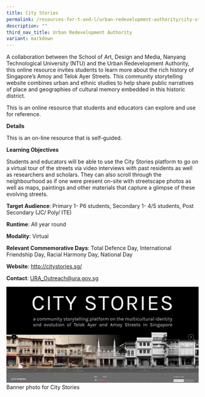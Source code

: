 ```yaml
---
title: City Stories
permalink: /resources-for-t-and-l/urban-redevelopment-authority/city-stories/
description: ""
third_nav_title: Urban Redevelopment Authority
variant: markdown
---
```

A collaboration between the School of Art, Design and Media, Nanyang Technological University (NTU) and the Urban Redevelopment Authority, this online resource invites students to learn more about the rich history of Singapore’s Amoy and Telok Ayer Streets. This community storytelling website combines urban and ethnic studies to help share public narratives of place and geographies of cultural memory embedded in this historic district.

This is an online resource that students and educators can explore and use for reference.

**Details**

This is an on-line resource that is self-guided.

**Learning Objectives**

Students and educators will be able to use the City Stories platform to go on a virtual tour of the streets via video interviews with past residents as well as researchers and scholars. They can also scroll through the neighbourhood as if one were present on-site with streetscape photos as well as maps, paintings and other materials that capture a glimpse of these evolving streets.

**Target Audience**: Primary 1- P6 students, Secondary 1- 4/5 students, Post Secondary (JC/ Poly/ ITE)

**Runtime**: All year round

**Modality**: Virtual

**Relevant Commemorative Days**: Total Defence Day, International Friendship Day, Racial Harmony Day, National Day

**Website**: http://citystories.sg/

**Contact**: URA_Outreach@ura.gov.sg

![](/images/CityStories_Visual_Publicity.jpg)
Banner photo for City Stories